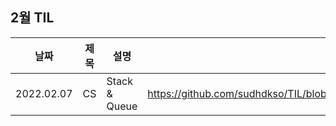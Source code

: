 ## 2월 TIL

| 날짜       | 제목 | 설명   | 링크                                                                     |
| ---------- | ---- | ------ | ------------------------------------------------------------------------ |
| 2022.02.07 | CS | Stack & Queue | https://github.com/sudhdkso/TIL/blob/main/CS/Stack%26Queue/programmers_42584.md|



